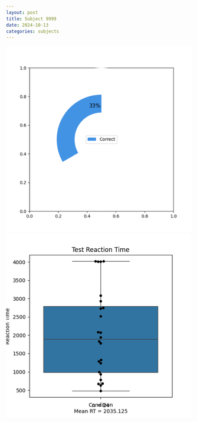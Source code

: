 ```yaml
---
layout: post
title: Subject 9999
date: 2024-10-13
categories: subjects
---
```


![](data/9999/run-3/9999_FN_acc_test.png)
![](data/9999/run-3/9999_FN_rt.png)

